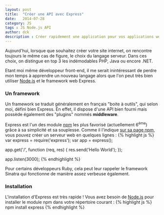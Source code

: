 ```yaml
---
layout: post
title:  "Créer une API avec Express"
date:   2014-07-28
category: JS
tags : JS Node.js API
author: dck
description : Créer rapidement une application pour vos applications web grâce ce web framework Node.js 
---
```


Aujourd'hui, lorsque que souhaitez créer votre site internet, on rencontre toujours le même cas de figure, le choix du langage serveur. 
Dans ces choix, on distingue en top 3 les indémodables PHP, Java ou encore .NET. 

Etant moi même développeur front-end, il me serait inintéressant de perdre mon temps à apprendre un nouveau langage alors que l'on peut très bien utiliser [Node.js](http://nodejs.org) et le framework web Express.

### Un framework

Un framework se traduit généralement en français "boite à outils", qui selon moi, défini bien Express. En effet, il dispose d'une API bien fourni mais possède également des "plugins" nommés __middleware__.

Express est l'un des module [npm](http://npmjs.org) les plus favorisé (actuellement 6<sup>ème</sup>) grâce à sa simplicité et sa souplesse. Comme il l'indique [sur sa page npm](https://www.npmjs.org/package/express), vous pouvez créer un serveur web en quelques lignes :
{% highlight js %}
var express = require('express');
var app = express();

app.get('/', function (req, res) {
  res.send('Hello World');
});

app.listen(3000);
{% endhighlight %} 

Pour certains développeurs Ruby, cela peut leur rappeler le framework Sinatra qui fonctionne de manière assez verbeuse également.

### Installation
L'installation d'Express est très rapide ! Vous avez besoin de [Node.js](http://nodejs.org) pour installer le module npm dans votre répertoire courant :
{% highlight js %}
npm install express 
{% endhighlight %}